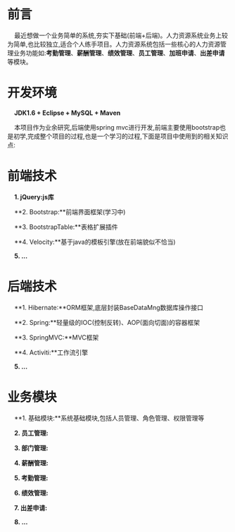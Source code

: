 # 前言
&nbsp;&nbsp;&nbsp;&nbsp;最近想做一个业务简单的系统,夯实下基础(前端+后端)。人力资源系统业务上较为简单,也比较独立,适合个人练手项目。人力资源系统包括一些核心的人力资源管理业务功能如:**考勤管理**、**薪酬管理**、**绩效管理**、**员工管理**、**加班申请**、**出差申请**等模块。

# 开发环境
&nbsp;&nbsp;&nbsp;&nbsp;**JDK1.6 + Eclipse + MySQL + Maven**

&nbsp;&nbsp;&nbsp;&nbsp;本项目作为业余研究,后端使用spring mvc进行开发,前端主要使用bootstrap也是初学,完成整个项目的过程,也是一个学习的过程,下面是项目中使用到的相关知识点:

# 前端技术

&nbsp;&nbsp;&nbsp;&nbsp;**1. jQuery:js库**

&nbsp;&nbsp;&nbsp;&nbsp;**2. Bootstrap:**前端界面框架(学习中)

&nbsp;&nbsp;&nbsp;&nbsp;**3. BootstrapTable:**表格扩展插件

&nbsp;&nbsp;&nbsp;&nbsp;**4. Velocity:**基于java的模板引擎(放在前端貌似不恰当)

&nbsp;&nbsp;&nbsp;&nbsp;**5. ...**


# 后端技术

&nbsp;&nbsp;&nbsp;&nbsp;**1. Hibernate:**ORM框架,底层封装BaseDataMng数据库操作接口

&nbsp;&nbsp;&nbsp;&nbsp;**2. Spring:**轻量级的IOC(控制反转)、AOP(面向切面)的容器框架

&nbsp;&nbsp;&nbsp;&nbsp;**3. SpringMVC:**MVC框架

&nbsp;&nbsp;&nbsp;&nbsp;**4. Activiti:**工作流引擎

&nbsp;&nbsp;&nbsp;&nbsp;**5. ...**

# 业务模块

&nbsp;&nbsp;&nbsp;&nbsp;**1. 基础模块:**系统基础模块,包括人员管理、角色管理、权限管理等

&nbsp;&nbsp;&nbsp;&nbsp;**2. 员工管理:**

&nbsp;&nbsp;&nbsp;&nbsp;**3. 部门管理:**

&nbsp;&nbsp;&nbsp;&nbsp;**4. 薪酬管理:**

&nbsp;&nbsp;&nbsp;&nbsp;**5. 考勤管理:**

&nbsp;&nbsp;&nbsp;&nbsp;**6. 绩效管理:**

&nbsp;&nbsp;&nbsp;&nbsp;**7. 出差申请:**

&nbsp;&nbsp;&nbsp;&nbsp;**8. ...**